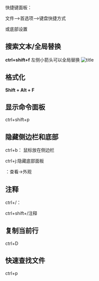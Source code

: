 快捷键面板：

文件-->首选项-->键盘快捷方式 

或底部设置

## 搜索文本/全局替换
**ctrl+shift+f**
左侧小箭头可以全局替换
![title](https://i.loli.net/2021/01/05/sT5cbgS2iOIuAF3.png)



## 格式化

**Shift + Alt + F**

## 显示命令面板 

ctrl+shift+p 



## 隐藏侧边栏和底部

ctrl+b：  鼠标放在侧边栏

ctrl+j:隐藏底部面板

：查看->外观 

## 注释

 ctrl+/：<!---->

ctrl+shift+/注释

## 复制当前行

ctrl+D

## 快速查找文件

ctrl+p